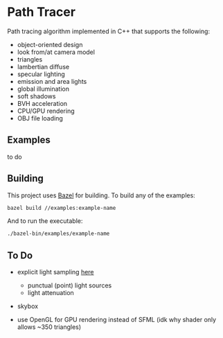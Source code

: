 # Path Tracer

Path tracing algorithm implemented in C++ that supports the following:

- object-oriented design
- look from/at camera model
- triangles
- lambertian diffuse
- specular lighting
- emission and area lights
- global illumination
- soft shadows
- BVH acceleration
- CPU/GPU rendering
- OBJ file loading

## Examples

to do

## Building

This project uses [Bazel](https://bazel.build/install) for building. To build any of the examples:

```bash
bazel build //examples:example-name
```

And to run the executable:

```bash
./bazel-bin/examples/example-name
```

## To Do

- explicit light sampling [here](https://computergraphics.stackexchange.com/questions/5152/progressive-path-tracing-with-explicit-light-sampling/5153#5153?newreg=ba3a51d61bf64da5a1b3a589287511b2)
  - punctual (point) light sources
  - light attenuation
- skybox

- use OpenGL for GPU rendering instead of SFML (idk why shader only allows ~350 triangles)
